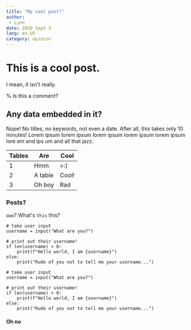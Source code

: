 ```yaml
---
title: "My cool post!"
author:
 - Lynn
date: 2020 Sept 3
lang: en-US
category: opinion
---
```


# This is a cool post.

I mean, it isn't really.

% Is this a comment?

## Any data embedded in it?

Nope! No titles, no keywords, not even a date. After all, this takes only 10 minutes! Lorem ipsum lorem ipsum lorem ipsum lorem ipsum lorem ipsum lore em and ips um and all that jazz.

| Tables | Are | Cool |
| - | - | - |
| 1 | Hmm | >:) |
| 2 | A table | Cool! |
| 3 | Oh boy | Rad |

### Posts?

`owo`? What's `this` this?

    # take user input
    username = input("What are you?")
    
    # print out their username!
    if len(username) > 0:
        print(f"Hello world, I am {username}")
    else:
        print("Rude of you not to tell me your username...")
    
```
# take user input
username = input("What are you?")

# print out their username!
if len(username) > 0:
    print(f"Hello world, I am {username}")
else:
    print("Rude of you not to tell me your username...")
```
#### Oh no
